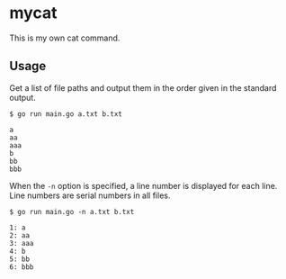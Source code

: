 # mycat

This is my own cat command.

## Usage

Get a list of file paths and output them in the order given in the standard output.

```
$ go run main.go a.txt b.txt

a
aa
aaa
b
bb
bbb
```

When the `-n` option is specified, a line number is displayed for each line.
Line numbers are serial numbers in all files.

```
$ go run main.go -n a.txt b.txt

1: a
2: aa
3: aaa
4: b
5: bb
6: bbb
```
